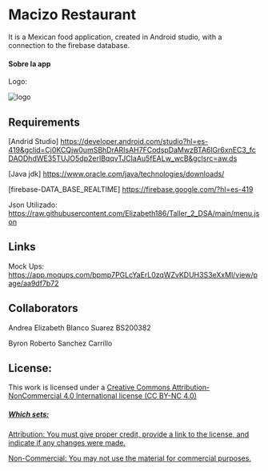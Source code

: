 
# Macizo Restaurant 

It is a Mexican food application, created in Android studio, with a connection to the firebase database.

#### Sobre la app
 Logo:
 
![logo](https://user-images.githubusercontent.com/89174310/163696168-eea5d93e-bdc6-48c3-b029-4dc69c9bf357.png)



## Requirements

[Andrid Studio] https://developer.android.com/studio?hl=es-419&gclid=Cj0KCQjw0umSBhDrARIsAH7FCodspDaMwzBTA6lGr6xnEC3_fcDAODhdWE35TUJO5dp2erIBqqvTJCIaAu5fEALw_wcB&gclsrc=aw.ds

[Java jdk] https://www.oracle.com/java/technologies/downloads/

[firebase-DATA_BASE_REALTIME] https://firebase.google.com/?hl=es-419

Json Utilizado: https://raw.githubusercontent.com/Elizabeth186/Taller_2_DSA/main/menu.json

## Links

Mock Ups: https://app.moqups.com/bpmp7PGLcYaErL0zqWZvKDUH3S3eXxMl/view/page/aa9df7b72


## Collaborators

 Andrea Elizabeth Blanco Suarez  BS200382

 Byron Roberto Sanchez Carrillo  
 
 ## License:

This work is licensed under a <a rel="license" href="http://creativecommons.org/licenses/by-nc/4.0/">Creative Commons Attribution-NonCommercial 4.0 International license (CC BY-NC 4.0)

##### Which sets:
Attribution: You must give proper credit, provide a link to the license, and indicate if any changes were made.
  
Non-Commercial: You may not use the material for commercial purposes.



